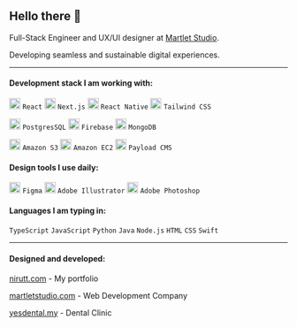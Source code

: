 ## Hello there 👋
Full-Stack Engineer and UX/UI designer at [Martlet Studio](https://www.martletstudio.com).

Developing seamless and sustainable digital experiences. 

---

#### Development stack I am working with: 

<img src="https://icon.icepanel.io/Technology/svg/React.svg" alt="react" width="20"/> `React`
<img src="https://icon.icepanel.io/Technology/svg/Next.js.svg" alt="next.js" width="20"/> `Next.js`
<img src="https://www.scorchsoft.com/public/capabilities/head/react-native-logo-square.webp" alt="reactnative" width="20"/> `React Native`
<img src="https://icon.icepanel.io/Technology/svg/Tailwind-CSS.svg" alt="tailwindcss" width="20"/> `Tailwind CSS`

<img src="https://icon.icepanel.io/Technology/svg/PostgresSQL.svg" alt="postgressql" width="20"/> `PostgresSQL`
<img src="https://icon.icepanel.io/Technology/svg/Firebase.svg" alt="firebase" width="20"/> `Firebase`
<img src="https://www.svgrepo.com/show/331488/mongodb.svg" alt="mongoDB" width="20"/> `MongoDB`

<img src="https://everythingdevops.dev/content/images/2023/08/Amazon-S3-Logo.svg.png" alt="amazons3" width="20"/> `Amazon S3`
<img src="https://upload.wikimedia.org/wikipedia/commons/thumb/b/b9/AWS_Simple_Icons_Compute_Amazon_EC2_Instances.svg/1200px-AWS_Simple_Icons_Compute_Amazon_EC2_Instances.svg.png" alt="amazonec2" width="20"/> `Amazon EC2`
<img src="https://payloadcms.com/apple-icon.png?1be71cc371876318" alt="payloadcms" width="20"/> `Payload CMS`




#### Design tools I use daily: 

<img src="https://icon.icepanel.io/Technology/svg/Figma.svg" alt="Figma" width="20"/> `Figma`
<img src="https://icon.icepanel.io/Technology/svg/Adobe-Illustrator.svg" alt="Adobe Illustrator" width="20"/> `Adobe Illustrator`
<img src="https://icon.icepanel.io/Technology/svg/Adobe-Photoshop.svg" alt="Adobe Photoshop" width="20"/> `Adobe Photoshop`

#### Languages I am typing in: 

`TypeScript` `JavaScript` `Python` `Java` `Node.js` `HTML` `CSS` `Swift`

---

#### Designed and developed:

[nirutt.com](https://www.nirutt.com) - My portfolio

[martletstudio.com](https://www.martletstudio.com) - Web Development Company

[yesdental.my](https://www.yesdental.my) - Dental Clinic
